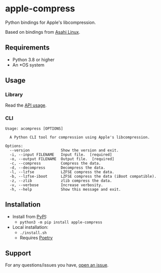 # apple-compress
Python bindings for Apple's libcompression.

Based on bindings from [Asahi Linux](https://github.com/AsahiLinux/asahi-installer/blob/8bbbb8ca5a347d99b243e10f24358573f1587df0/asahi_firmware/img4.py#L17-L27).

## Requirements
- Python 3.8 or higher
- An *OS system

## Usage
### Library
Read the [API usage](https://github.com/m1stadev/apple-compress/wiki/API-Usage).

### CLI
```
Usage: acompress [OPTIONS]

  A Python CLI tool for compression using Apple's libcompression.

Options:
  --version              Show the version and exit.
  -i, --input FILENAME   Input file.  [required]
  -o, --output FILENAME  Output file.  [required]
  -c, --compress         Compress the data.
  -d, --decompress       Decompress the data.
  -l, --lzfse            LZFSE compress the data.
  -b, --lzfse-iboot      LZFSE compress the data (iBoot compatible).
  -z, --zlib             zlib compress the data.
  -v, --verbose          Increase verbosity.
  -h, --help             Show this message and exit.
```

## Installation
- Install from [PyPI](https://pypi.org/project/apple-compress/):
    - ```python3 -m pip install apple-compress```
- Local installation:
    - `./install.sh`
    - Requires [Poetry](https://python-poetry.org)

## Support
For any questions/issues you have, [open an issue](https://github.com/m1stadev/apple-compress/issues).
